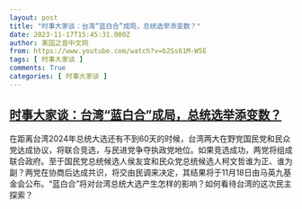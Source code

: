 ```yaml
---
layout: post
title: "时事大家谈：台湾“蓝白合”成局，总统选举添变数？"
date: 2023-11-17T15:45:31.000Z
author: 美国之音中文网
from: https://www.youtube.com/watch?v=b2Ss61M-W5E
tags: [ 时事大家谈 ]
comments: True
categories: [ 时事大家谈 ]
---
```

<!--1700235931000-->
[时事大家谈：台湾“蓝白合”成局，总统选举添变数？](https://www.youtube.com/watch?v=b2Ss61M-W5E)
------

<div>
在距离台湾2024年总统大选还有不到60天的时候，台湾两大在野党国民党和民众党达成协议，将联合竞选，与民进党争夺执政党地位。如果竞选成功，两党将组成联合政府。至于国民党总统候选人侯友宜和民众党总统候选人柯文哲谁为正、谁为副？两党在协商后达成共识，将交由民调来决定，其结果将于11月18日由马英九基金会公布。“蓝白合”将对台湾总统大选产生怎样的影响？如何看待台湾的这次民主探索？
</div>
